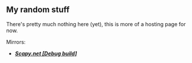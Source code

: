 ---
---

## My random stuff

There's pretty much nothing here (yet), this is more of a hosting page for now.

Mirrors:
- [_**Scapy.net \[Debug build\]**_](/secdev.github.io)
